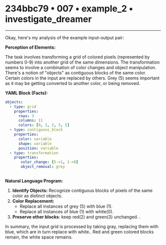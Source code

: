 # 234bbc79 • 007 • example_2 • investigate_dreamer

---
Okay, here's my analysis of the example input-output pair:

**Perception of Elements:**

The task involves transforming a grid of colored pixels (represented by numbers 0-9) into another grid of the same dimensions. The transformation seems to involve a combination of color changes and object manipulation. There's a notion of "objects" as contiguous blocks of the same color. Certain colors in the input are replaced by others. Grey (5) seems important as it may be getting converted to another color, or being removed.

**YAML Block (Facts):**



```yaml
objects:
  - type: grid
    properties:
      rows: 3
      columns: 11
      colors: [0, 1, 2, 3, 5]
  - type: contiguous_block
    properties:
      color: variable
      shape: variable
      position: variable
  - type: transformation
    properties:
       color_change: [5->1, 1->0]
       object_removal: grey
    
```



**Natural Language Program:**

1.  **Identify Objects:** Recognize contiguous blocks of pixels of the same color as distinct objects.
2.  **Color Replacement:**
    *   Replace all instances of grey (5) with blue (1).
    *   Replace all instances of blue (1) with white(0).
3. **Preserve other blocks**: keep red(2) and green(3) unchanged.
.

In summary, the input grid is processed by taking gray, replacing them with blue, which are in turn replace with white.. Red and green colored blocks remain, the white space remains.

